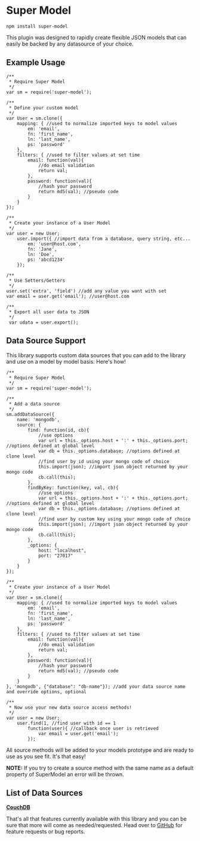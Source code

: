 # Super Model

    npm install super-model

This plugin was designed to rapidly create flexible JSON models that can easily be backed by any datasource of your choice.

## Example Usage

```
/**
 * Require Super Model
 */
var sm = require('super-model');

/**
 * Define your custom model
 */
var User = sm.clone({
    mapping: { //used to normalize imported keys to model values
        em: 'email',
        fn: 'first_name',
        ln: 'last_name',
        ps: 'password'
    },
    filters: { //used to filter values at set time
        email: function(val){
            //do email validation
            return val;
        },
        password: function(val){
            //hash your password
            return md5(val); //pseudo code
        }
    }
});

/**
 * Create your instance of a User Model
 */
var user = new User;
    user.import({ //import data from a database, query string, etc...
        em: 'user@host.com',
        fn: 'Jane',
        ln: 'Doe',
        ps: 'abcd1234'
    });

/**
 * Use Setters/Getters
 */ 
user.set('extra', 'field') //add any value you want with set
var email = user.get('email'); //user@host.com

/**
 * Export all user data to JSON
 */
 var udata = user.export();
```

## Data Source Support

This library supports custom data sources that you can add to the library and use on a model by model basis. Here's how!

```
/**
 * Require Super Model
 */
var sm = require('super-model');

/**
 * Add a data source
 */
sm.addDataSource({
    name: 'mongodb',
    source: {
        find: function(id, cb){
            //use options
            var url = this._options.host + ':' + this._options.port; //options defined at global level
            var db = this._options.database; //options defined at clone level
            //find user by id using your mongo code of choice
            this.import(json); //import json object returned by your mongo code
            cb.call(this);
        },
        findByKey: function(key, val, cb){
            //use options
            var url = this._options.host + ':' + this._options.port; //options defined at global level
            var db = this._options.database; //options defined at clone level
            //find user by custom key using your mongo code of choice
            this.import(json); //import json object returned by your mongo code
            cb.call(this);
        },
        _options: {
            host: "localhost",
            port: "27017"
        }
    }
});

/**
 * Create your instance of a User Model
 */
var User = sm.clone({
    mapping: { //used to normalize imported keys to model values
        em: 'email',
        fn: 'first_name',
        ln: 'last_name',
        ps: 'password'
    },
    filters: { //used to filter values at set time
        email: function(val){
            //do email validation
            return val;
        },
        password: function(val){
            //hash your password
            return md5(val); //pseudo code
        }
    }
}, 'mongodb', {"database": "db-name"}); //add your data source name and override options, optional

/**
 * Now use your new data source access methods!
 */
var user = new User;
    user.find(1, //find user with id == 1
        function(user){ //callback once user is retrieved
            var email = user.get('email');
        });
```

All source methods will be added to your models prototype and are ready to use as you see fit. It's that easy!

__NOTE:__ If you try to create a source method with the same name as a default property of SuperModel an error will be thrown.

## List of Data Sources

[__CouchDB__](https://www.npmjs.com/package/super-model-couchdb)




That's all that features currently available with this library and you can be sure that more will come as needed/requested. Head over to [GitHub](https://github.com/the-letter-e-production/npm-super-model) for feature requests or bug reports.
